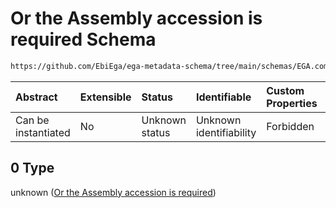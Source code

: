 # Or the Assembly accession is required Schema

```txt
https://github.com/EbiEga/ega-metadata-schema/tree/main/schemas/EGA.common-definitions.json#/definitions/ncbi_assembly_descriptor/anyOf/0
```



| Abstract            | Extensible | Status         | Identifiable            | Custom Properties | Additional Properties | Access Restrictions | Defined In                                                                                           |
| :------------------ | :--------- | :------------- | :---------------------- | :---------------- | :-------------------- | :------------------ | :--------------------------------------------------------------------------------------------------- |
| Can be instantiated | No         | Unknown status | Unknown identifiability | Forbidden         | Allowed               | none                | [EGA.common-definitions.json\*](../../../schemas/EGA.common-definitions.json "open original schema") |

## 0 Type

unknown ([Or the Assembly accession is required](ega-12-definitions-ncbis-assembly-descriptor-anyof-or-the-assembly-accession-is-required.md))
